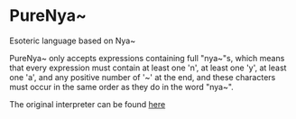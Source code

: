 # PureNya~
Esoteric language based on Nya~

PureNya~ only accepts expressions containing full "nya\~"s, which means that every expression must contain at least one 'n', at least one 'y', at least one 'a', and any positive number of '\~' at the end, and these characters must occur in the same order as they do in the word "nya\~".

The original interpreter can be found [here](https://github.com/sech1p/nya)
